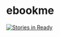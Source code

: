 # ebookme
[![Stories in Ready](https://badge.waffle.io/poolebu/ebookme.png?label=ready&title=Ready)](http://waffle.io/poolebu/ebookme)
